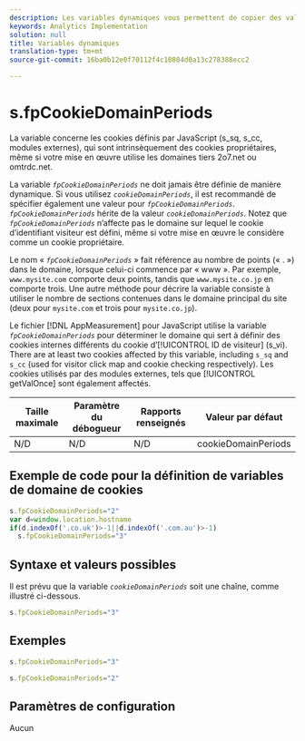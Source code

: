 ```yaml
---
description: Les variables dynamiques vous permettent de copier des valeurs d’une variable vers une autre sans entrer les valeurs complètes à plusieurs reprises dans les demandes d’image sur votre site.
keywords: Analytics Implementation
solution: null
title: Variables dynamiques
translation-type: tm+mt
source-git-commit: 16ba0b12e0f70112f4c10804d0a13c278388ecc2

---
```



# s.fpCookieDomainPeriods

La variable concerne les cookies définis par JavaScript (s_sq, s_cc, modules externes), qui sont intrinsèquement des cookies propriétaires, même si votre mise en œuvre utilise les domaines tiers 2o7.net ou omtrdc.net.

La variable *`fpCookieDomainPeriods`* ne doit jamais être définie de manière dynamique. Si vous utilisez *`cookieDomainPeriods`*, il est recommandé de spécifier également une valeur pour *`fpCookieDomainPeriods`*. *`fpCookieDomainPeriods`* hérite de la valeur *`cookieDomainPeriods`*. Notez que *`fpCookieDomainPeriods`* n’affecte pas le domaine sur lequel le cookie d’identifiant visiteur est défini, même si votre mise en œuvre le considère comme un cookie propriétaire.

Le nom « *`fpCookieDomainPeriods`* » fait référence au nombre de points (« . ») dans le domaine, lorsque celui-ci commence par « www ». Par exemple, `www.mysite.com` comporte deux points, tandis que `www.mysite.co.jp` en comporte trois. Une autre méthode pour décrire la variable consiste à utiliser le nombre de sections contenues dans le domaine principal du site (deux pour `mysite.com` et trois pour `mysite.co.jp`).

Le fichier [!DNL AppMeasurement] pour JavaScript utilise la variable *`fpCookieDomainPeriods`* pour déterminer le domaine qui sert à définir des cookies internes différents du cookie d’[!UICONTROL ID de visiteur] (s_vi). There are at least two cookies affected by this variable, including `s_sq` and `s_cc` (used for visitor click map and cookie checking respectively). Les cookies utilisés par des modules externes, tels que [!UICONTROL getValOnce] sont également affectés.

| Taille maximale | Paramètre du débogueur | Rapports renseignés | Valeur par défaut |
|---|---|---|---|
| N/D | N/D | N/D | cookieDomainPeriods |

## Exemple de code pour la définition de variables de domaine de cookies

```js
s.fpCookieDomainPeriods="2" 
var d=window.location.hostname 
if(d.indexOf('.co.uk')>-1||d.indexOf('.com.au')>-1) 
  s.fpCookieDomainPeriods="3" 
```

## Syntaxe et valeurs possibles

Il est prévu que la variable *`cookieDomainPeriods`* soit une chaîne, comme illustré ci-dessous.

```js
s.fpCookieDomainPeriods="3"
```

## Exemples

```js
s.fpCookieDomainPeriods="3"
```

```js
s.fpCookieDomainPeriods="2"
```

## Paramètres de configuration

Aucun
